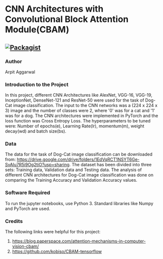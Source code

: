 # CNN Architectures with Convolutional Block Attention Module(CBAM)

[![Packagist](https://img.shields.io/packagist/l/doctrine/orm.svg)](LICENSE.md)
---


### Author
Arpit Aggarwal


### Introduction to the Project
In this project, different CNN Architectures like AlexNet, VGG-16, VGG-19, InceptionNet, DenseNet-121 and ResNet-50 were used for the task of Dog-Cat image classification. The input to the CNN networks was a (224 x 224 x 3) image and the number of classes were 2, where '0' was for a cat and '1' was for a dog. The CNN architectures were implemented in PyTorch and the loss function was Cross Entropy Loss. The hyperparameters to be tuned were: Number of epochs(e), Learning Rate(lr), momentum(m), weight decay(wd) and batch size(bs). 


### Data
The data for the task of Dog-Cat image classification can be downloaded from: https://drive.google.com/drive/folders/1EdVqRCT1NSYT6Ge-SvAIu7R5i9Og2tiO?usp=sharing. The dataset has been divided into three sets: Training data, Validation data and Testing data. The analysis of different CNN architectures for Dog-Cat image classification was done on comparing the Training Accuracy and Validation Accuracy values.





### Software Required
To run the jupyter notebooks, use Python 3. Standard libraries like Numpy and PyTorch are used.


### Credits
The following links were helpful for this project:
1. https://blog.paperspace.com/attention-mechanisms-in-computer-vision-cbam/
2. https://github.com/kobiso/CBAM-tensorflow
